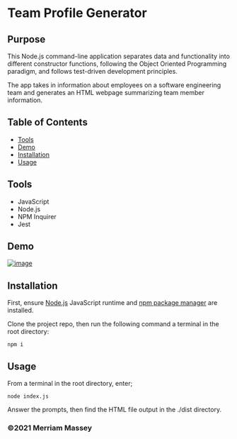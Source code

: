 # Team Profile Generator


## Purpose
This Node.js command-line application separates data and functionality into different constructor functions, following the Object Oriented Programming paradigm, and follows test-driven development principles. 

The app takes in information about employees on a software engineering team and generates an HTML webpage summarizing team member information.

## Table of Contents
- [Tools](#tools)
- [Demo](#demo)
- [Installation](#installation)
- [Usage](#usage)

## Tools
* JavaScript
* Node.js
* NPM Inquirer
* Jest

## Demo

[![image](https://user-images.githubusercontent.com/77468612/114338088-3323e980-9b07-11eb-87e7-ea0fea32f01e.png)](https://youtu.be/F0PewPJ_J0Y "Video of functionality")

## Installation

First, ensure [Node.js](https://nodejs.org/en/) JavaScript runtime and [npm package manager](https://www.npmjs.com/) are installed.

Clone the project repo, then run the following command a terminal in the root directory:
```
npm i
```

## Usage

From a terminal in the root directory, enter;
```
node index.js
```
Answer the prompts, then find the HTML file output in the ./dist directory.

### ©️2021 Merriam Massey

